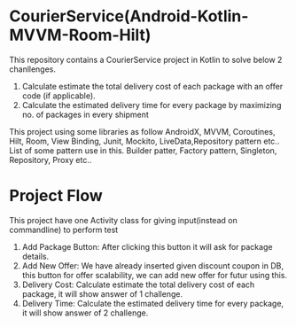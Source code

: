 # CourierService(Android-Kotlin-MVVM-Room-Hilt)
This repository contains a CourierService project in Kotlin to solve below 2 chanllenges.
1. Calculate estimate the total delivery cost of each package with
an offer code (if applicable).
2. Calculate the estimated delivery time for every package by maximizing no. of packages in every shipment

This project using some libraries as follow
 AndroidX, MVVM, Coroutines, Hilt, Room, View Binding, Junit, Mockito, LiveData,Repository pattern etc..
List of some pattern use in this.
  Builder patter, Factory pattern, Singleton, Repository, Proxy etc..

# Project Flow
  This project have one Activity class for giving input(instead on commandline) to perform test
  1. Add Package Button: After clicking this button it will ask for package details.
  2. Add New Offer: We have already inserted given discount coupon in DB, this button for offer scalability, we can add new offer for futur using this.
  3. Delivery Cost: Calculate estimate the total delivery cost of each package, it will show answer of 1 challenge.
  4. Delivery Time: Calculate the estimated delivery time for every package, it will show answer of 2 challenge.
